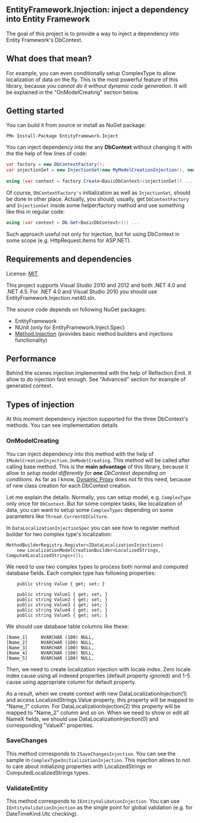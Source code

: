 ## EntityFramework.Injection: inject a dependency into Entity Framework

The goal of this project is to provide a way to inject a dependency into Entity Framework's DbContext.

## What does that mean?

For example, you can even conditionally setup ComplexType to allow localization of data on the fly. This is the most powerful feature of this library, because *you cannot do it without dynamic code generation*. It will be explained in the "OnModelCreating" section below.

## Getting started

You can build it from source or install as NuGet package:

	PM> Install-Package EntityFramework.Inject

You can inject dependency into the any **DbContext** without changing it with the the help of few lines of code:

```cs
var factory = new DbContextFactory();
var injectionSet = new InjectionSet(new MyModelCreationInjection(), new MySaveChangesInjection());
	
using (var context = factory.Create<BasicDbContext>(injectionSet)) ...
```

Of course, `DbContextFactory's` initialization as well as `InjectionSet`, should be done in other place. Actually, you should, usually, get `DbContextFactory` and `InjectionSet` inside some helper/factory method and use something like this in regular code:

```cs
using (var context = Db.Get<BasicDbContext>()) ...
```

Such approach useful not only for injection, but for using DbContext in some scope (e.g. HttpRequest.Items for ASP.NET).

## Requirements and dependencies

License: [MIT](http://opensource.org/licenses/MIT).

This project supports Visual Studio 2010 and 2012 and both .NET 4.0 and .NET 4.5. For .NET 4.0 and Visual Studio 2010 you should use EntityFramework.Injection.net40.sln.

The source code depends on following NuGet packages:

- EntityFramework
- NUnit (only for EntityFramework.Inject.Spec)
- [Method.Injection](https://github.com/OlegAxenow/Method.Injection) (provides basic method builders and injections functionality)

## Performance

Behind the scenes injection implemented with the help of Reflection.Emit. It allow to do injection fast enough. See "Advanced" section for example of generated context.

## Types of injection

At this moment dependency injection supported for the three DbContext's methods. You can see implementation details 

### OnModelCreating

You can inject dependency into this method with the help of `IModelCreationInjection.OnModelCreating`. This method will be called after calling base method.
This is the **main advantage** of this library, because it allow *to setup model differently for **one** DbContext depending on conditions.* As far as I know, [Dynamic Proxy](http://www.castleproject.org/projects/dynamicproxy/) does not fit this need, because of new class creation for each DbContext creation.

Let me explain the details. Normally, you can setup model, e.g. `ComplexType` only once for `DbContext`. But for some complex tasks, like localization of data, you can want to setup some `ComplexTypes` depending on some parameters like `Thread.CurrentUICulture`.

In `DataLocalizationInjectionSpec` you can see how to register method builder for two complex type's localization:

	MethodBuilderRegistry.Register<IDataLocalizationInjection>(
		new LocalizationModelCreationBuilder<LocalizedStrings, ComputedLocalizedStrings>());

We need to use two complex types to process both normal and computed database fields.
Each complex type has following properties:

		public string Value { get; set; }

		public string Value1 { get; set; }
		public string Value2 { get; set; }
		public string Value3 { get; set; }
		public string Value4 { get; set; }
		public string Value5 { get; set; }

We should use database table columns like these:

	[Name_1]     NVARCHAR (100) NULL,
    [Name_2]     NVARCHAR (100) NULL,
    [Name_3]     NVARCHAR (100) NULL,
    [Name_4]     NVARCHAR (100) NULL,
    [Name_5]     NVARCHAR (100) NULL,

Then, we need to create localization injection with locale index.
Zero locale index cause using all indexed properties (default property ignored) and 1-5 cause using appropriate column for default property.

As a result, when we create context with new DataLocalizationInjection(1) and access LocalizedStrings.Value property, this property will be mapped to "Name_1" column. For DataLocalizationInjection(2) this property will be mapped to "Name_2" column and so on.
When we need to show or edit all NameX fields, we should use DataLocalizationInjection(0) and corresponding "ValueX" properties.

### SaveChanges

This method corresponds to `ISaveChangesInjection`.
You can see the sample in `ComplexTypeInitializationInjection`. This injection allows to not to care about initializing properties with LocalizedStrings or ComputedLocalizedStrings types.

### ValidateEntity

This method corresponds to `IEntityValidationInjection`. You can use `IEntityValidationInjection` as the single point for global validation (e.g. for DateTimeKind.Utc checking).